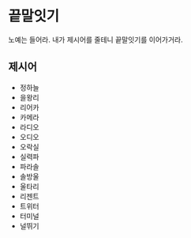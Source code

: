 # 끝말잇기
노예는 들어라. 내가 제시어를 줄테니 끝말잇기를 이어가거라.

## 제시어
- 정하늘
- 을왕리
- 리어카
- 카메라
- 라디오
- 오디오
- 오락실
- 실력파
- 파라솔
- 솔방울
- 울타리
- 리젠트
- 트위터
- 터미널
- 널뛰기
